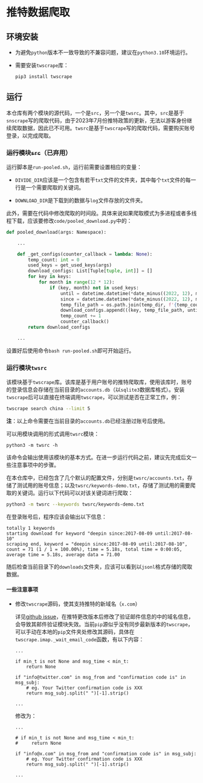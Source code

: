 # 推特数据爬取

## 环境安装

- 为避免`python`版本不一致导致的不兼容问题，建议在`python3.10`环境运行。

- 需要安装`twscrape`库：

  ```cmd
  pip3 install twscrape
  ```

## 运行

本仓库有两个模块的源代码，一个是`src`，另一个是`twsrc`。其中，`src`是基于`snscrape`写的爬取代码，由于2023年7月份推特政策的更新，无法以游客身份继续爬取数据，因此已不可用。`twsrc`是基于`twscrape`写的爬取代码，需要购买账号登录，以完成爬取。

### ~~运行模块`src`~~（已弃用）

运行脚本是`run-pooled.sh`，运行前需要设置相应的变量：

- `DIVIDE_DIR`应该是一个包含有若干`txt`文件的文件夹，其中每个`txt`文件的每一行是一个需要爬取的关键词。

- `DOWNLOAD_DIR`是下载到的数据与`log`文件存放的文件夹。

此外，需要在代码中修改爬取的时间段。具体来说如果爬取模式为多进程或者多线程下载，应该要修改`code/pooled_download.py`中的：

```python
def pooled_download(args: Namespace):

    ...

    def _get_configs(counter_callback = lambda: None):
        temp_count: int = 0
        used_keys = get_used_keys(args)
        download_configs: List[Tuple[tuple, int]] = []
        for key in keys:
            for month in range(12 * 12):
                if (key, month) not in used_keys:
                    until = datetime.datetime(*date_minus((2022, 12), month), day = 1)
                    since = datetime.datetime(*date_minus((2022, 12), month + 1), day = 1)
                    temp_file_path = os.path.join(temp_dir, f'{temp_count :06d}.jsonl')
                    download_configs.append(((key, temp_file_path, until, since), month))
                    temp_count += 1
                    counter_callback()
        return download_configs

    ...
```

设置好后使用命令`bash run-pooled.sh`即可开始运行。

### 运行模块`twsrc`

该模块基于`twscrape`库。该库是基于用户账号的推特爬取库，使用该库时，账号的登录信息会存储在当前目录的`accounts.db`（以`sqlite3`数据库格式）。安装`twscrape`后可以直接在终端调用`twscrape`，可以测试是否在正常工作，例：

```bash
twscrape search china --limit 5
```

**注**：以上命令需要在当前目录的`accounts.db`已经注册过账号后使用。

可以用模块调用的形式调用`twsrc`模块：

```
python3 -m twsrc -h
```

该命令会输出使用该模块的基本方式。在进一步运行代码之前，建议先完成后文<a name="一些注意事项">一些注意事项</a>中的步骤。

在本仓库中，已经包含了几个默认的配置文件，分别是`twsrc/accounts.txt`，存储了测试用的账号信息；以及`twsrc/keywords-demo.txt`，存储了测试用的需要爬取的关键词。运行以下代码可以对该关键词进行爬取：

```bash
python3 -m twsrc --keywords twsrc/keywords-demo.txt
```

在登录账号后，程序应该会输出以下信息：

```
totally 1 keywords
starting download for keyword "deepin since:2017-08-09 until:2017-08-10"
scraping end, keyword = "deepin since:2017-08-09 until:2017-08-10", count = 71 (1 / 1 = 100.00%), time = 5.18s, total time = 0:00:05, average time = 5.18s, average data = 71.00
```

随后检查当前目录下的`downloads`文件夹，应该可以看到以`jsonl`格式存储的爬取数据。

#### 一些注意事项

- 修改`twscrape`源码，使其支持推特的新域名（`x.com`）

  详见[github issue](https://github.com/vladkens/twscrape/pull/71)，在推特更改版本后修改了验证邮件信息的中的域名信息，会导致其邮件验证模块失效。当前`pip`源似乎没有同步最新版本的`twscrape`，可以手动在本地的`pip`文件夹处修改其源码，具体在`twscrape.imap._wait_email_code`函数，有以下内容：

  ```python3
  ...

  if min_t is not None and msg_time < min_t:
      return None

  if "info@twitter.com" in msg_from and "confirmation code is" in msg_subj:
      # eg. Your Twitter confirmation code is XXX
      return msg_subj.split(" ")[-1].strip()

  ...
  ```

  修改为：
  
  ```python3
  ...

  # if min_t is not None and msg_time < min_t:
  #     return None

  if "info@x.com" in msg_from and "confirmation code is" in msg_subj:
      # eg. Your Twitter confirmation code is XXX
      return msg_subj.split(" ")[-1].strip()

  ...
  ```
